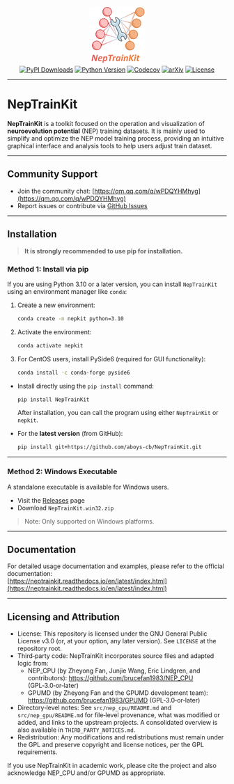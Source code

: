 <div align="center">
<a href="https://github.com/aboys-cb/NepTrainKit">
  <img src="./src/NepTrainKit/src/images/logo.svg" width="25%" alt="NepTrainKit Logo">
</a><br>    
<a href="https://pypi.org/project/NepTrainKit"><img src="https://img.shields.io/pypi/dm/NepTrainKit?logo=pypi&logoColor=white&color=blue&label=PyPI" alt="PyPI Downloads"></a>   
<a href="https://python.org/downloads"><img src="https://img.shields.io/badge/Python-3.10+-blue.svg?logo=python&logoColor=white" alt="Python Version"></a>  
<a href="https://codecov.io/github/aboys-cb/NepTrainKit"><img src="https://codecov.io/github/aboys-cb/NepTrainKit/graph/badge.svg?token=HQ5FMLD91F" alt="Codecov"></a>  
<a href="https://doi.org/10.48550/arXiv.2506.01868"><img src="https://img.shields.io/badge/arXiv-2506.01868-b31b1b.svg" alt="arXiv"></a>
<a href="https://github.com/aboys-cb/NepTrainKit/blob/master/LICENSE"><img src="https://img.shields.io/badge/license-GPL--3.0--or--later-blue" alt="License"></a>
</div>


---

# NepTrainKit

**NepTrainKit** is a toolkit focused on the operation and visualization of **neuroevolution potential** (NEP) training datasets. It is mainly used to simplify and optimize the NEP model training process, providing an intuitive graphical interface and analysis tools to help users adjust  train dataset.

---

## Community Support

- Join the community chat: [https://qm.qq.com/q/wPDQYHMhyg](https://qm.qq.com/q/wPDQYHMhyg)
- Report issues or contribute via [GitHub Issues](https://github.com/aboys-cb/NepTrainKit/issues)

---

## Installation

> **It is strongly recommended to use pip for installation.**

### Method 1: Install via pip

If you are using Python 3.10 or a later version, you can install `NepTrainKit` using an environment manager like `conda`:

1. Create a new environment:

   ```bash
   conda create -n nepkit python=3.10
   ```

2. Activate the environment:

   ```bash
   conda activate nepkit
   ```

3. For CentOS users, install PySide6 (required for GUI functionality):

   ```bash
   conda install -c conda-forge pyside6
   ```

- Install directly using the `pip install` command:

  ```bash
  pip install NepTrainKit
  ```

  After installation, you can call the program using either `NepTrainKit` or `nepkit`.

- For the **latest version** (from GitHub):

  ```bash
  pip install git+https://github.com/aboys-cb/NepTrainKit.git
  ```

---

### Method 2: Windows Executable

A standalone executable is available for Windows users.

- Visit the [Releases](https://github.com/aboys-cb/NepTrainKit/releases) page
- Download `NepTrainKit.win32.zip`

> Note: Only supported on Windows platforms.

---

## Documentation

For detailed usage documentation and examples, please refer to the official documentation:  
[https://neptrainkit.readthedocs.io/en/latest/index.html](https://neptrainkit.readthedocs.io/en/latest/index.html)

---

## Licensing and Attribution

- License: This repository is licensed under the GNU General Public License v3.0
  (or, at your option, any later version). See `LICENSE` at the repository root.
- Third‑party code: NepTrainKit incorporates source files and adapted logic from:
  - NEP_CPU (by Zheyong Fan, Junjie Wang, Eric Lindgren, and contributors):
    https://github.com/brucefan1983/NEP_CPU (GPL‑3.0‑or‑later)
  - GPUMD (by Zheyong Fan and the GPUMD development team):
    https://github.com/brucefan1983/GPUMD (GPL‑3.0‑or‑later)
- Directory‑level notes: See `src/nep_cpu/README.md` and `src/nep_gpu/README.md` for
  file‑level provenance, what was modified or added, and links to the upstream projects.
  A consolidated overview is also available in `THIRD_PARTY_NOTICES.md`.
- Redistribution: Any modifications and redistributions must remain under the GPL and
  preserve copyright and license notices, per the GPL requirements.

If you use NepTrainKit in academic work, please cite the project and also acknowledge
NEP_CPU and/or GPUMD as appropriate.

